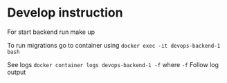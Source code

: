 # Develop instruction 

For start backend run make up

To run migrations go to container using `docker exec -it devops-backend-1 bash`

See logs `docker container logs devops-backend-1 -f` where `-f` Follow log output

